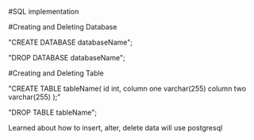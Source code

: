 #SQL implementation

#Creating and Deleting Database

"CREATE DATABASE databaseName";

"DROP DATABASE databaseName";

#Creating and Deleting Table 

"CREATE TABLE tableName(
    id int,
    column one varchar(255)
    column two varchar(255)
);"

"DROP TABLE tableName";

Learned about how to insert, alter, delete data
will use postgresql
